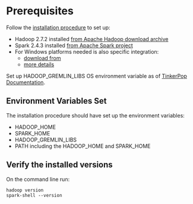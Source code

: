 <!--
 Licensed to the Apache Software Foundation (ASF) under one
 or more contributor license agreements.  See the NOTICE file
 distributed with this work for additional information
 regarding copyright ownership.  The ASF licenses this file
 to you under the Apache License, Version 2.0 (the
 "License"); you may not use this file except in compliance
 with the License.  You may obtain a copy of the License at

 http://www.apache.org/licenses/LICENSE-2.0

 Unless required by applicable law or agreed to in writing,
 software distributed under the License is distributed on an
 "AS IS" BASIS, WITHOUT WARRANTIES OR CONDITIONS OF ANY
 KIND, either express or implied.  See the License for the
 specific language governing permissions and limitations
 under the License.
-->

Prerequisites
=============

Follow the [installation procedure](https://dev.to/awwsmm/installing-and-running-hadoop-and-spark-on-windows-33kc) to set up:

* Hadoop 2.7.2 installed [from Apache Hadoop download archive](http://archive.apache.org/dist/hadoop/common/hadoop-2.7.2/hadoop-2.7.2.tar.gz)
* Spark 2.4.3 installed [from Apache Spark project](https://spark.apache.org/downloads.html)
* For Windows platforms needed is also specific integration:
    * [download from](https://github.com/steveloughran/winutils)
    * [more details](https://cwiki.apache.org/confluence/display/HADOOP2/WindowsProblems)

Set up HADOOP_GREMLIN_LIBS OS environment variable as of [TinkerPop Documentation](http://tinkerpop.apache.org/docs/current/reference/#hadoop-gremlin).


Environment Variables Set
--------------------------------

The installation procedure should have set up the environment variables:
* HADOOP_HOME
* SPARK_HOME
* HADOOP_GREMLIN_LIBS
* PATH including the HADOOP_HOME and SPARK_HOME 


Verify the installed versions
-----------------------------

On the command line run:

    hadoop version
    spark-shell --version